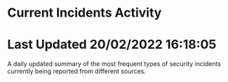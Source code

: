 # Current Incidents Activity 
# Last Updated 20/02/2022 16:18:05 

 A daily updated summary of the most frequent types of security incidents currently being reported from different sources.


